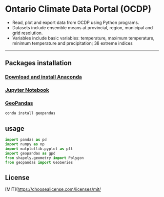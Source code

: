 # Ontario Climate Data Portal (OCDP)
>
* Read, plot and export data from OCDP using Python programs. 
* Datasets include ensemble means at provincial, region, municipal and grid resolution.
* Variables include basic variables: temperature, maximum temperature, minimum temperature and precipitation; 38 extreme indices
---

## Packages installation
### [Download and install Anaconda](https://www.anaconda.com/distribution/)

### [Jupyter Notebook](https://jupyter.readthedocs.io/en/latest/install.html)

### [GeoPandas](http://geopandas.org/install.html)
```bash
conda install geopandas

```
## usage
```python
import pandas as pd
import numpy as np
import matplotlib.pyplot as plt
import geopandas as gpd
from shapely.geometry import Polygon
from geopandas import GeoSeries
```

## License
[MIT](https://choosealicense.com/licenses/mit/
